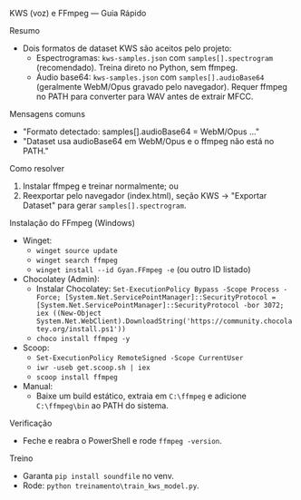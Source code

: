 KWS (voz) e FFmpeg — Guia Rápido

Resumo

- Dois formatos de dataset KWS são aceitos pelo projeto:
  - Espectrogramas: `kws-samples.json` com `samples[].spectrogram` (recomendado). Treina direto no Python, sem ffmpeg.
  - Áudio base64: `kws-samples.json` com `samples[].audioBase64` (geralmente WebM/Opus gravado pelo navegador). Requer ffmpeg no PATH para converter para WAV antes de extrair MFCC.

Mensagens comuns

- "Formato detectado: samples[].audioBase64 = WebM/Opus ..."
- "Dataset usa audioBase64 em WebM/Opus e o ffmpeg não está no PATH."

Como resolver

1. Instalar ffmpeg e treinar normalmente; ou
2. Reexportar pelo navegador (index.html), seção KWS → "Exportar Dataset" para gerar `samples[].spectrogram`.

Instalação do FFmpeg (Windows)

- Winget:
  - `winget source update`
  - `winget search ffmpeg`
  - `winget install --id Gyan.FFmpeg -e` (ou outro ID listado)
- Chocolatey (Admin):
  - Instalar Chocolatey:
    `Set-ExecutionPolicy Bypass -Scope Process -Force; [System.Net.ServicePointManager]::SecurityProtocol = [System.Net.ServicePointManager]::SecurityProtocol -bor 3072; iex ((New-Object System.Net.WebClient).DownloadString('https://community.chocolatey.org/install.ps1'))`
  - `choco install ffmpeg -y`
- Scoop:
  - `Set-ExecutionPolicy RemoteSigned -Scope CurrentUser`
  - `iwr -useb get.scoop.sh | iex`
  - `scoop install ffmpeg`
- Manual:
  - Baixe um build estático, extraia em `C:\ffmpeg` e adicione `C:\ffmpeg\bin` ao PATH do sistema.

Verificação

- Feche e reabra o PowerShell e rode `ffmpeg -version`.

Treino

- Garanta `pip install soundfile` no venv.
- Rode: `python treinamento\train_kws_model.py`.
